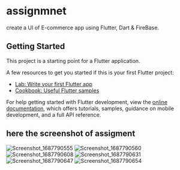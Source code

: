 # assignmnet
create a UI of E-commerce app using Flutter, Dart &
FireBase.

## Getting Started

This project is a starting point for a Flutter application.

A few resources to get you started if this is your first Flutter project:

- [Lab: Write your first Flutter app](https://docs.flutter.dev/get-started/codelab)
- [Cookbook: Useful Flutter samples](https://docs.flutter.dev/cookbook)

For help getting started with Flutter development, view the
[online documentation](https://docs.flutter.dev/), which offers tutorials,
samples, guidance on mobile development, and a full API reference.
## here the screenshot of assigment
![Screenshot_1687790555](https://github.com/RAnmol2/assignmnet/assets/101578542/a2e9eb28-b1a8-42cc-9fe5-ed1564c2dd8a)
![Screenshot_1687790560](https://github.com/RAnmol2/assignmnet/assets/101578542/066337d9-d30a-4b50-ba53-18992269145a)
![Screenshot_1687790608](https://github.com/RAnmol2/assignmnet/assets/101578542/ff6e0dba-98ab-4ca2-9b54-69b370959cf9)
![Screenshot_1687790631](https://github.com/RAnmol2/assignmnet/assets/101578542/b3607076-dfec-4a74-af82-7e4c367b5536)
![Screenshot_1687790647](https://github.com/RAnmol2/assignmnet/assets/101578542/e7c250ec-839d-4b58-94fd-43c709c549fe)
![Screenshot_1687790654](https://github.com/RAnmol2/assignmnet/assets/101578542/e0f88617-ee6b-48f0-8942-424880da3d56)
